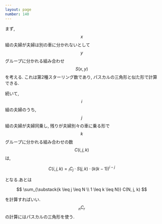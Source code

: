 ```yaml
---
layout: page
number: 140
---
```

まず, $$ x $$ 組の夫婦が夫婦は別の車に分かれないとして $$ y $$ グループに分かれる組み合わせ $$ S(x, y) $$ を考える. これは第2種スターリング数であり, パスカルの三角形と似た形で計算できる.

続いて, $$ i $$ 組の夫婦のうち, $$ j $$ 組の夫婦が夫婦同乗し, 残りが夫婦別々の車に乗る形で $$ k $$ グループに分かれる組み合わせの数 $$ C(i, j, k) $$ は,

$$
C(i, j, k) = {}_iC_j \cdot S(j, k) \cdot (k(k-1))^{i-j}
$$

となる.あとは

$$
\sum_{\substack{k \leq j \leq N \\ 1 \leq k \leq N}} C(N, j, k)
$$

を計算すればいい. $$ {}_nC_r $$ の計算にはパスカルの三角形を使う.
